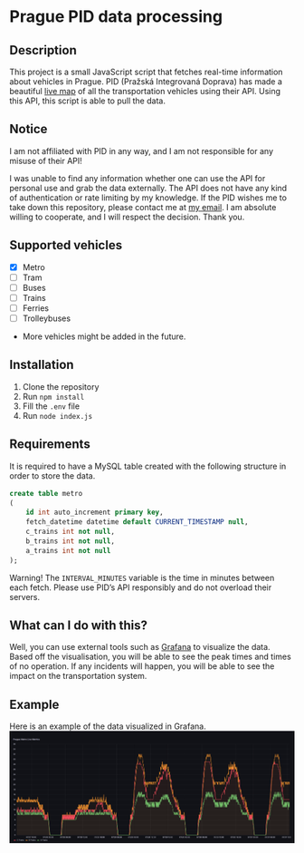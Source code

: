 # Prague PID data processing

## Description
This project is a small JavaScript script that fetches real-time information about vehicles in Prague.
PID (Pražská Integrovaná Doprava) has made a beautiful [live map](https://mapa.pid.cz) of all the transportation vehicles using their API.
Using this API, this script is able to pull the data.

## Notice
I am not affiliated with PID in any way, and I am not responsible for any misuse of their API!

I was unable to find any information whether one can use the API for personal use and grab the data externally.
The API does not have any kind of authentication or rate limiting by my knowledge. If the PID wishes me to take down this repository, please contact me at [my email](mailto:tomset111@gmail.com).
I am absolute willing to cooperate, and I will respect the decision. Thank you.

## Supported vehicles
- [X] Metro
- [ ] Tram
- [ ] Buses
- [ ] Trains
- [ ] Ferries
- [ ] Trolleybuses

* More vehicles might be added in the future.

## Installation
1. Clone the repository
2. Run `npm install`
3. Fill the `.env` file
4. Run `node index.js`

## Requirements
It is required to have a MySQL table created with the following structure in order to store the data.
```sql
create table metro
(
    id int auto_increment primary key,
    fetch_datetime datetime default CURRENT_TIMESTAMP null,
    c_trains int not null,
    b_trains int not null,
    a_trains int not null
);
```

Warning! The `INTERVAL_MINUTES` variable is the time in minutes between each fetch.
Please use PID’s API responsibly and do not overload their servers.

## What can I do with this?
Well, you can use external tools such as [Grafana](https://grafana.com/) to visualize the data.
Based off the visualisation, you will be able to see the peak times and times of no operation.
If any incidents will happen, you will be able to see the impact on the transportation system.

## Example
Here is an example of the data visualized in Grafana.
![Grafana example](Example.png)
